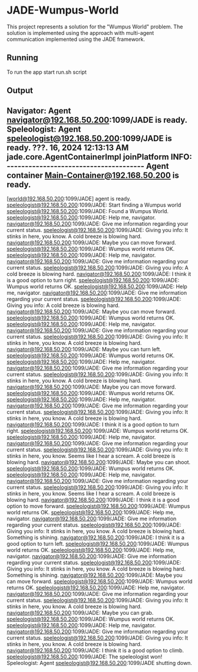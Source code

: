 # JADE-Wumpus-World

This project represents a solution for the "Wumpus World" problem. The solution is implemented using the approach with multi-agent communication implemented using the JADE framework.

## Running

To run the app start run.sh script

## Output

Navigator: Agent navigator@192.168.50.200:1099/JADE is ready.
Speleologist: Agent speleologist@192.168.50.200:1099/JADE is ready.
???. 16, 2024 12:13:13 AM jade.core.AgentContainerImpl joinPlatform
INFO: --------------------------------------
Agent container Main-Container@192.168.50.200 is ready.
--------------------------------------------
[world@192.168.50.200:1099/JADE] agent is ready.
speleologist@192.168.50.200:1099/JADE: Start finding a Wumpus world
speleologist@192.168.50.200:1099/JADE: Found a Wumpus World.
speleologist@192.168.50.200:1099/JADE: Help me, navigator.
navigator@192.168.50.200:1099/JADE: Give me information regarding your current status.
speleologist@192.168.50.200:1099/JADE: Giving you info: It stinks in here, you know. A cold breeze is blowing hard.
navigator@192.168.50.200:1099/JADE: Maybe you can  move forward.
speleologist@192.168.50.200:1099/JADE: Wumpus world returns OK.
speleologist@192.168.50.200:1099/JADE: Help me, navigator.
navigator@192.168.50.200:1099/JADE: Give me information regarding your current status.
speleologist@192.168.50.200:1099/JADE: Giving you info: A cold breeze is blowing hard.
navigator@192.168.50.200:1099/JADE: I think it is a good option to  turn right.
speleologist@192.168.50.200:1099/JADE: Wumpus world returns OK.
speleologist@192.168.50.200:1099/JADE: Help me, navigator.
navigator@192.168.50.200:1099/JADE: Give me information regarding your current status.
speleologist@192.168.50.200:1099/JADE: Giving you info: A cold breeze is blowing hard.
navigator@192.168.50.200:1099/JADE: Maybe you can  move forward.
speleologist@192.168.50.200:1099/JADE: Wumpus world returns OK.
speleologist@192.168.50.200:1099/JADE: Help me, navigator.
navigator@192.168.50.200:1099/JADE: Give me information regarding your current status.
speleologist@192.168.50.200:1099/JADE: Giving you info: It stinks in here, you know. A cold breeze is blowing hard.
navigator@192.168.50.200:1099/JADE: Maybe you can  turn left.
speleologist@192.168.50.200:1099/JADE: Wumpus world returns OK.
speleologist@192.168.50.200:1099/JADE: Help me, navigator.
navigator@192.168.50.200:1099/JADE: Give me information regarding your current status.
speleologist@192.168.50.200:1099/JADE: Giving you info: It stinks in here, you know. A cold breeze is blowing hard.
navigator@192.168.50.200:1099/JADE: Maybe you can  move forward.
speleologist@192.168.50.200:1099/JADE: Wumpus world returns OK.
speleologist@192.168.50.200:1099/JADE: Help me, navigator.
navigator@192.168.50.200:1099/JADE: Give me information regarding your current status.
speleologist@192.168.50.200:1099/JADE: Giving you info: It stinks in here, you know. A cold breeze is blowing hard.
navigator@192.168.50.200:1099/JADE: I think it is a good option to  turn right.
speleologist@192.168.50.200:1099/JADE: Wumpus world returns OK.
speleologist@192.168.50.200:1099/JADE: Help me, navigator.
navigator@192.168.50.200:1099/JADE: Give me information regarding your current status.
speleologist@192.168.50.200:1099/JADE: Giving you info: It stinks in here, you know. Seems like I hear a scream. A cold breeze is blowing hard.
navigator@192.168.50.200:1099/JADE: Maybe you can  shoot.
speleologist@192.168.50.200:1099/JADE: Wumpus world returns OK.
speleologist@192.168.50.200:1099/JADE: Help me, navigator.
navigator@192.168.50.200:1099/JADE: Give me information regarding your current status.
speleologist@192.168.50.200:1099/JADE: Giving you info: It stinks in here, you know. Seems like I hear a scream. A cold breeze is blowing hard.
navigator@192.168.50.200:1099/JADE: I think it is a good option to  move forward.
speleologist@192.168.50.200:1099/JADE: Wumpus world returns OK.
speleologist@192.168.50.200:1099/JADE: Help me, navigator.
navigator@192.168.50.200:1099/JADE: Give me information regarding your current status.
speleologist@192.168.50.200:1099/JADE: Giving you info: It stinks in here, you know. A cold breeze is blowing hard. Something is shining.
navigator@192.168.50.200:1099/JADE: I think it is a good option to  turn left.
speleologist@192.168.50.200:1099/JADE: Wumpus world returns OK.
speleologist@192.168.50.200:1099/JADE: Help me, navigator.
navigator@192.168.50.200:1099/JADE: Give me information regarding your current status.
speleologist@192.168.50.200:1099/JADE: Giving you info: It stinks in here, you know. A cold breeze is blowing hard. Something is shining.
navigator@192.168.50.200:1099/JADE: Maybe you can  move forward.
speleologist@192.168.50.200:1099/JADE: Wumpus world returns OK.
speleologist@192.168.50.200:1099/JADE: Help me, navigator.
navigator@192.168.50.200:1099/JADE: Give me information regarding your current status.
speleologist@192.168.50.200:1099/JADE: Giving you info: It stinks in here, you know. A cold breeze is blowing hard.
navigator@192.168.50.200:1099/JADE: Maybe you can  grab.
speleologist@192.168.50.200:1099/JADE: Wumpus world returns OK.
speleologist@192.168.50.200:1099/JADE: Help me, navigator.
navigator@192.168.50.200:1099/JADE: Give me information regarding your current status.
speleologist@192.168.50.200:1099/JADE: Giving you info: It stinks in here, you know. A cold breeze is blowing hard.
navigator@192.168.50.200:1099/JADE: I think it is a good option to  climb.
speleologist@192.168.50.200:1099/JADE: The speleologist won!
Speleologist: Agent speleologist@192.168.50.200:1099/JADE shutting down.

